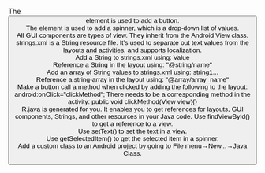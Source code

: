 The <Button> element is used to add a button.                                                                                               
The <Spinner> element is used to add a spinner, which is a drop-down list of values.                                                       
All GUI components are types of view. They inherit from the Android View class.                                                             
strings.xml is a String resource file. It’s used to separate out text values from the layouts and activities, and supports localization.   
Add a String to strings.xml using: <string name="name">Value</string>                                                                       
Reference a String in the layout using: "@string/name"                                                                                     
Add an array of String values to strings.xml using: <string-array name="array"><item>string1</item>...</string-array>                       
Reference a string-array in the layout using: "@array/array_name"                                                                           
Make a button call a method when clicked by adding the following to the layout: android:onClick="clickMethod"; There needs to be a corresponding method in the activity: public void clickMethod(View view){}                                                                 
R.java is generated for you. It enables you to get references for layouts, GUI components, Strings, and other resources in your Java code. 
Use findViewById() to get a reference to a view.                                                                                           
Use setText() to set the text in a view.                                                                                                   
Use getSelectedItem() to get the selected item in a spinner.                                                                               
Add a custom class to an Android project by going to File menu→New...→Java Class.
